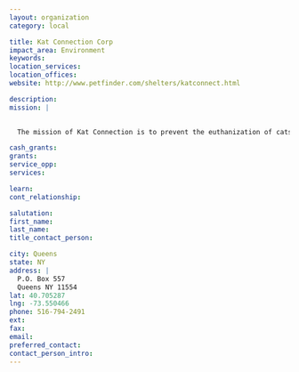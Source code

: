 ```yaml
---
layout: organization
category: local

title: Kat Connection Corp
impact_area: Environment
keywords: 
location_services: 
location_offices: 
website: http://www.petfinder.com/shelters/katconnect.html

description: 
mission: |
  

  The mission of Kat Connection is to prevent the euthanization of cats/kittens at local county-operated shelters. This is achieved through Kat Connection facilitating the rescue & adoption of the cats/kittens from these animal shelters. Cats/kittens that are rescued from these shelters are provided with medical attention, including spay/neuter & then placed in forster care, boarding facilities or pet stores until they are adopted.

cash_grants: 
grants: 
service_opp: 
services: 

learn: 
cont_relationship: 

salutation: 
first_name: 
last_name: 
title_contact_person: 

city: Queens
state: NY
address: |
  P.O. Box 557     
  Queens NY 11554
lat: 40.705287
lng: -73.550466
phone: 516-794-2491
ext: 
fax: 
email: 
preferred_contact: 
contact_person_intro: 
---
```

